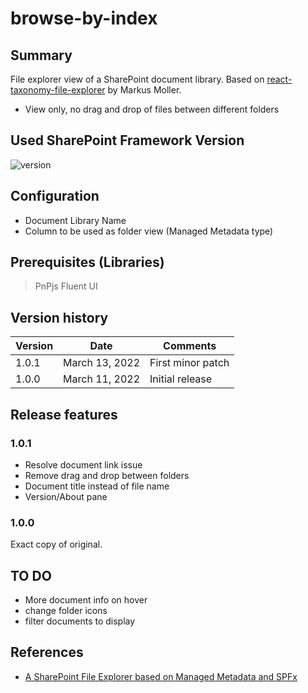 # browse-by-index

## Summary

File explorer view of a SharePoint document library. Based on [react-taxonomy-file-explorer](https://github.com/mmsharepoint/react-taxonomy-file-explorer) by Markus Moller.

- View only, no drag and drop of files between different folders

## Used SharePoint Framework Version

![version](https://img.shields.io/badge/version-1.13-green.svg)

## Configuration

- Document Library Name
- Column to be used as folder view (Managed Metadata type)

## Prerequisites (Libraries)

> PnPjs
> Fluent UI

## Version history

| Version | Date           | Comments          |
| ------- | -------------- | ----------------- |
| 1.0.1   | March 13, 2022 | First minor patch |
| 1.0.0   | March 11, 2022 | Initial release   |

## Release features

### 1.0.1

- Resolve document link issue
- Remove drag and drop between folders
- Document title instead of file name
- Version/About pane

### 1.0.0

Exact copy of original.

## TO DO

- More document info on hover
- change folder icons
- filter documents to display

## References

- [A SharePoint File Explorer based on Managed Metadata and SPFx](https://mmsharepoint.wordpress.com/2021/12/23/a-sharepoint-file-explorer-based-on-managed-metadata-and-spfx/)
